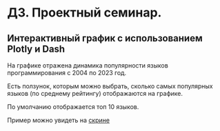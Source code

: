 # ДЗ. Проектный семинар.
## Интерактивный график с использованием **Plotly** и **Dash**

На графике отражена динамика популярности языков программирования с 2004 по 2023 год. 

Есть ползунок, которым можно выбрать, сколько самых популярных языков (по среднему рейтингу) отображаются на графике.

По умолчанию отображается топ 10 языков.

Пример можно увидеть на [скрине](./screenshot.png)
